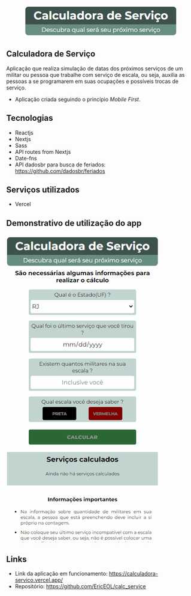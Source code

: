 <p align="center">
  <img src="https://github.com/EricEOL/calc_service/blob/main/readme/logo3.png" />
</p>

## Calculadora de Serviço
 
Aplicação que realiza simulação de datas dos próximos serviços de um militar ou pessoa que trabalhe com serviço de escala, ou seja, auxilia as pessoas a se programarem em suas ocupações e possíveis trocas de serviço. 

- Aplicação criada seguindo o princípio *Mobile First*.
 
## Tecnologias

* Reactjs
* Nextjs
* Sass
* API routes from Nextjs
* Date-fns
* API dadosbr para busca de feriados: https://github.com/dadosbr/feriados

## Serviços utilizados
 
* Vercel

## Demonstrativo de utilização do app

![working_gif](https://github.com/EricEOL/calc_service/blob/main/readme/calc-service.gif)

## Links

  - Link da aplicação em funcionamento: https://calculadora-servico.vercel.app/
  - Repositório: https://github.com/EricEOL/calc_service

